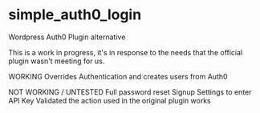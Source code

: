 # simple_auth0_login
Wordpress Auth0 Plugin alternative


This is a work in progress, it's in response to the needs that the official plugin wasn't meeting for us.

WORKING
Overrides Authentication and creates users from Auth0


NOT WORKING / UNTESTED
Full password reset
Signup
Settings to enter API Key
Validated the action used in the original plugin works
